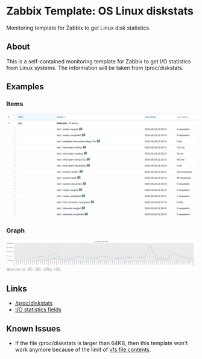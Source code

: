 # Zabbix Template: OS Linux diskstats

Monitoring template for Zabbix to get Linux disk statistics.

## About

This is a self-contained monitoring template for Zabbix to get I/O statistics from Linux systems. The information will be taken from /proc/diskstats.

## Examples

### Items

![Items](img/example-items.png)

### Graph

![Graph](img/example-graph.png)

## Links

* [/proc/diskstats](https://www.kernel.org/doc/Documentation/ABI/testing/procfs-diskstats)
* [I/O statistics fields](https://www.kernel.org/doc/Documentation/admin-guide/iostats.rst)

## Known Issues

* If the file /proc/diskstats is larger than 64KB, then this template won't work anymore because of the limit of [vfs.file.contents](https://www.zabbix.com/documentation/current/manual/config/items/itemtypes/zabbix_agent).
